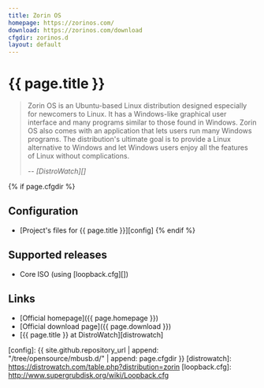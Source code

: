 ```yaml
---
title: Zorin OS
homepage: https://zorinos.com/
download: https://zorinos.com/download
cfgdir: zorinos.d
layout: default
---
```


# {{ page.title }}

> Zorin OS is an Ubuntu-based Linux distribution designed especially for
> newcomers to Linux. It has a Windows-like graphical user interface and many
> programs similar to those found in Windows. Zorin OS also comes with an
> application that lets users run many Windows programs. The distribution's
> ultimate goal is to provide a Linux alternative to Windows and let Windows
> users enjoy all the features of Linux without complications.
>
> -- <cite markdown="1">[DistroWatch][]</cite>


{% if page.cfgdir %}
## Configuration

- [Project's files for {{ page.title }}][config]
{% endif %}


## Supported releases

- Core ISO (using [loopback.cfg][])


## Links

- [Official homepage]({{ page.homepage }})
- [Official download page]({{ page.download }})
- [{{ page.title }} at DistroWatch][distrowatch]


[config]: {{ site.github.repository_url | append: "/tree/opensource/mbusb.d/" | append: page.cfgdir }}
[distrowatch]: https://distrowatch.com/table.php?distribution=zorin
[loopback.cfg]: http://www.supergrubdisk.org/wiki/Loopback.cfg
